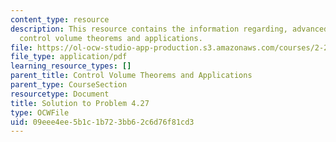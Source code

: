 ```yaml
---
content_type: resource
description: This resource contains the information regarding, advanced fluid mechanics,
  control volume theorems and applications.
file: https://ol-ocw-studio-app-production.s3.amazonaws.com/courses/2-25-advanced-fluid-mechanics-fall-2013/09eee4ee5b1c1b723bb62c6d76f81cd3_MIT2_25F13_Shapi4.27_Solut.pdf
file_type: application/pdf
learning_resource_types: []
parent_title: Control Volume Theorems and Applications
parent_type: CourseSection
resourcetype: Document
title: Solution to Problem 4.27
type: OCWFile
uid: 09eee4ee-5b1c-1b72-3bb6-2c6d76f81cd3
---
```

